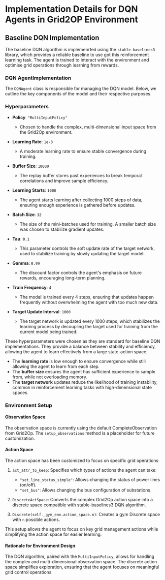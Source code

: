 # Implementation Details for DQN Agents in Grid2OP Environment

## Baseline DQN Implementation

The baseline DQN algorithm is implemenrted using the `stable-baselines3` library, which provides a reliable baseline to use got this reinforcement learning task. The agent is trained to interact with the environment and optimise grid operations through learning from rewards.

### DQN AgentImplementation

The `DQNAgent` class is responsible for managing the DQN model. Below, we outline the key components of the model and their respective purposes.

### Hyperparameters

- **Policy**: `"MultiInputPolicy"`
  - Chosen to handle the complex, multi-dimensional input space from the Grid2Op environment.
  
- **Learning Rate**: `1e-3`
  - A moderate learning rate to ensure stable convergence during training.

- **Buffer Size**: `10000`
  - The replay buffer stores past experiences to break temporal correlations and improve sample efficiency.

- **Learning Starts**: `1000`
  - The agent starts learning after collecting 1000 steps of data, ensuring enough experience is gathered before updates.

- **Batch Size**: `32`
  - The size of the mini-batches used for training. A smaller batch size was chosen to stabilize gradient updates.

- **Tau**: `0.1`
  - This parameter controls the soft update rate of the target network, used to stabilize training by slowly updating the target model.

- **Gamma**: `0.99`
  - The discount factor controls the agent's emphasis on future rewards, encouraging long-term planning.

- **Train Frequency**: `4`
  - The model is trained every 4 steps, ensuring that updates happen frequently without overwhelming the agent with too much new data.

- **Target Update Interval**: `1000`
  - The target network is updated every 1000 steps, which stabilizes the learning process by decoupling the target used for training from the current model being trained.

These hyperparameters were chosen as they are standard for baseline DQN implementations. They provide a balance between stability and efficiency, allowing the agent to learn effectively from a large state-action space.

- The **learning rate** is low enough to ensure convergence while still allowing the agent to learn from each step.
- The **buffer size** ensures the agent has sufficient experience to sample from, while not overloading memory.
- The **target network** updates reduce the likelihood of training instability, common in reinforcement learning tasks with high-dimensional state spaces.

### Environment Setup

#### Observation Space
The observation space is currently using the default CompleteObservation from Grid2Op. The `setup_observations` method is a placeholder for future customization.

#### Action Space
The action space has been customized to focus on specific grid operations:

1. `act_attr_to_keep`: Specifies which types of actions the agent can take:
   - `"set_line_status_simple"`: Allows changing the status of power lines (on/off).
   - `"set_bus"`: Allows changing the bus configuration of substations.

2. `DiscreteActSpace`: Converts the complex Grid2Op action space into a discrete space compatible with stable-baselines3 DQN algorithm.

3. `Discrete(self._gym_env.action_space.n)`: Creates a gym Discrete space with `n` possible actions.

This setup allows the agent to focus on key grid management actions while simplifying the action space for easier learning.

#### Rationale for Environment Design

The DQN algorithm, paired with the `MultiInputPolicy`, allows for handling the complex and multi-dimensional observation space. The discrete action space simplifies exploration, ensuring that the agent focuses on meaningful grid control operations






